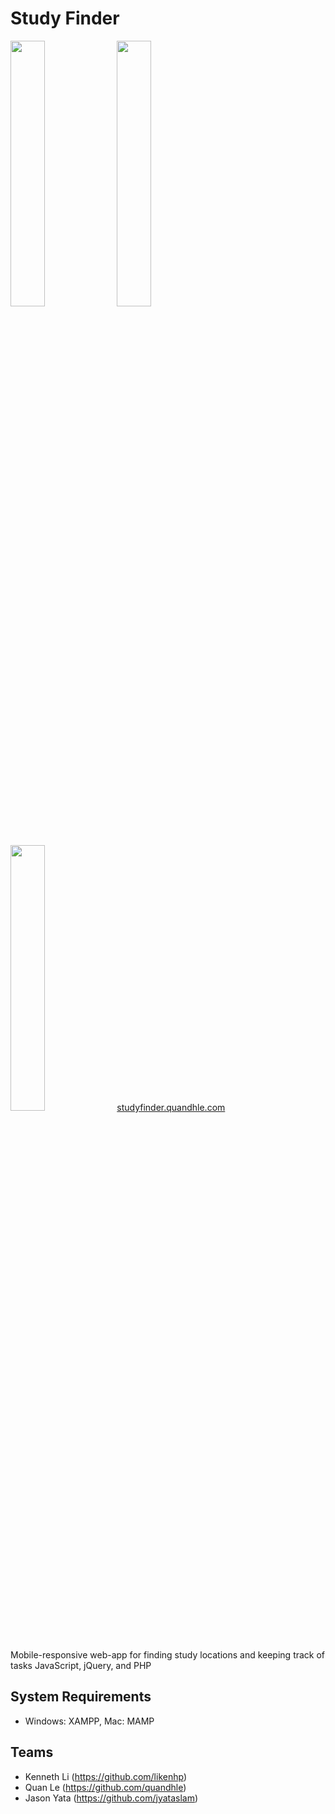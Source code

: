 # Study Finder
<img src="https://readme-screenshots.s3-us-west-1.amazonaws.com/studyfinder1.png" width="33%" height="auto"> <img src="https://readme-screenshots.s3-us-west-1.amazonaws.com/studyfinder2.png" width="33%" height="auto"> <img src="https://readme-screenshots.s3-us-west-1.amazonaws.com/studyfinder3.png" width="33%" height="auto">
<a href="https://studyfinder.quandhle.com/">studyfinder.quandhle.com</a>
<br>Mobile-responsive web-app for finding study locations and keeping track of tasks JavaScript, jQuery, and PHP

## System Requirements
- Windows: XAMPP, Mac: MAMP

## Teams
- Kenneth Li (https://github.com/likenhp)
- Quan Le (https://github.com/quandhle)
- Jason Yata (https://github.com/jyataslam)
